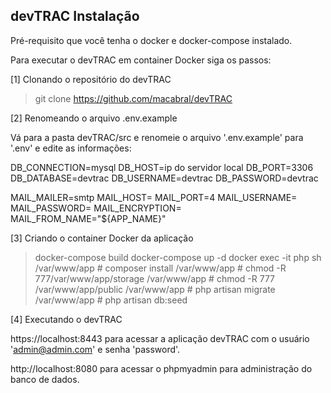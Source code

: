 ## devTRAC Instalação

Pré-requisito que você tenha o docker e docker-compose instalado.

Para executar o devTRAC em container Docker siga os passos:

[1] Clonando o repositório do devTRAC

>git clone https://github.com/macabral/devTRAC

[2] Renomeando o arquivo .env.example

Vá para a pasta devTRAC/src e renomeie o arquivo '.env.example' para '.env' e edite as informações:

DB_CONNECTION=mysql
DB_HOST=ip do servidor local
DB_PORT=3306
DB_DATABASE=devtrac
DB_USERNAME=devtrac
DB_PASSWORD=devtrac

MAIL_MAILER=smtp
MAIL_HOST=
MAIL_PORT=4
MAIL_USERNAME=
MAIL_PASSWORD=
MAIL_ENCRYPTION=
MAIL_FROM_NAME="${APP_NAME}"

[3] Criando o container Docker da aplicação

>docker-compose build
>docker-compose up -d
>docker exec -it php sh
/var/www/app # composer install
/var/www/app # chmod -R 777/var/www/app/storage
/var/www/app # chmod -R 777 /var/www/app/public
/var/www/app # php artisan migrate
/var/www/app # php artisan db:seed

[4] Executando o devTRAC

 https://localhost:8443 para acessar a aplicação devTRAC com o usuário 'admin@admin.com' e senha 'password'.

 http://localhost:8080 para acessar o phpmyadmin para administração do banco de dados.